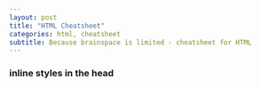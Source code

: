 ```yaml
---
layout: post
title: "HTML Cheatsheet"
categories: html, cheatsheet
subtitle: Because brainspace is limited - cheatsheet for HTML
---
```


### inline styles in the head
